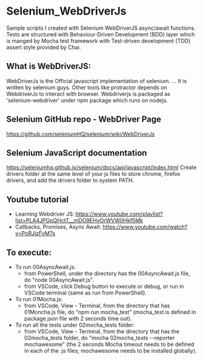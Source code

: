 # Selenium_WebDriverJs
Sample scripts I created with Selenium WebDriverJS async/await functions. Tests are structured with Behaviour-Driven Development (BDD) layer which is manged by Mocha test framework with Test-driven development (TDD) assert style provided by Chai.

## What is WebDriverJS:
WebDriverJs is the Official javascript implementation of selenium. ... It is written by selenium guys. Other tools like protractor depends on WebdriverJs to interact with browser. Webdriverjs is packaged as 'selenium-webdriver' under npm package which runs on nodejs.

## Selenium GitHub repo - WebDriver Page
https://github.com/seleniumHQ/selenium/wiki/WebDriverJs

## Selenium JavaScript documentation
https://seleniumhq.github.io/selenium/docs/api/javascript/index.html
Create drivers folder at the same level of your js files to store chrome, firefox drivers, and add the drivers folder to system PATH.

## Youtube tutorial

 - Learning Webdriver JS:
   https://www.youtube.com/playlist?list=PLA4JPGpQHctT__mDO9EHvOrWVW0Hkf5Mk
- Callbacks, Promises, Async Await:
   https://www.youtube.com/watch?v=PoRJizFvM7s

## To execute:
- To run 00AsyncAwait.js:
   - from PowerShell, under the directory has the 00AsyncAwait.js file, do "node 00AsyncAwait.js".
   - from VSCode, click Debug button to execute or debug, or run in VSCode terminal (same as run from PowerShell).
- To run 01Mocha.js:
   - from VSCode, View - Terminal, from the directory that has 01Moncha.js file, do "npm run mocha_test" (mocha_test is defined in package.json file with 2 seconds time out).
- To run all the tests under 02mocha_tests folder:
   - from VSCode, View - Terminal, from the directory that has the 02mocha_tests folder, do "mocha 02mocha_tests --reporter mochawesome" (the 2 seconds Mocha timeout needs to be defined in each of the .js files; mochawesome needs to be installed globally).
